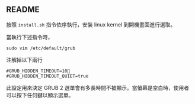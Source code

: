## README ##

按照 `install.sh` 指令依序執行，安裝 linux kernel 到開機畫面進行選取。

當執行下述指令時，

```
sudo vim /etc/default/grub
```

注解掉以下兩行

```
#GRUB_HIDDEN_TIMEOUT=10
#GRUB_HIDDEN_TIMEOUT_QUIET=true
```

此設定用來決定 GRUB 2 選單會有多長時間不被顯示。當螢幕是空白時，使用者可以按下任何鍵以顯示選單。